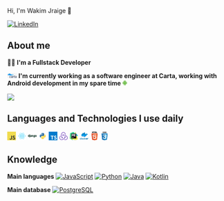 Hi, I'm Wakim Jraige 👋

[![LinkedIn](https://img.shields.io/static/v1?label=LinkedIn&message=%20&color=informational&logo=LinkedIn&style=flat-square&logoColor=white)](https://www.linkedin.com/in/wakimjraige)

## About me

:man_technologist: <strong>I'm a Fullstack Developer</strong>

<img height="12" src="https://raw.githubusercontent.com/wakim/wakim/master/assets/images/carta_logo.png" /> **I'm currently working as a software engineer at Carta, working with Android development in my spare time <img height="12" src="https://raw.githubusercontent.com/github/explore/80688e429a7d4ef2fca1e82350fe8e3517d3494d/topics/android/android.png">**

<img align='center' src="https://github-readme-stats.vercel.app/api?username=wakim&show_icons=true">

## Languages and Technologies I use daily

<code><img height="20" src="https://raw.githubusercontent.com/github/explore/80688e429a7d4ef2fca1e82350fe8e3517d3494d/topics/javascript/javascript.png"></code>
<code><img height="20" src="https://raw.githubusercontent.com/github/explore/80688e429a7d4ef2fca1e82350fe8e3517d3494d/topics/react/react.png"></code>
<code><img height="20" src="https://raw.githubusercontent.com/github/explore/80688e429a7d4ef2fca1e82350fe8e3517d3494d/topics/django/django.png"></code>
<code><img height="20" src="https://raw.githubusercontent.com/github/explore/80688e429a7d4ef2fca1e82350fe8e3517d3494d/topics/python/python.png"></code>
<code><img height="20" src="https://raw.githubusercontent.com/github/explore/80688e429a7d4ef2fca1e82350fe8e3517d3494d/topics/typescript/typescript.png"></code>
<code><img height="20" src="https://raw.githubusercontent.com/github/explore/80688e429a7d4ef2fca1e82350fe8e3517d3494d/topics/redux/redux.png"></code>
<code><img height="20" src="https://raw.githubusercontent.com/wakim/wakim/master/assets/images/pycharm.png"></code>
<code><img height="20" src="https://raw.githubusercontent.com/github/explore/80688e429a7d4ef2fca1e82350fe8e3517d3494d/topics/docker/docker.png"></code>
<code><img height="20" src="https://raw.githubusercontent.com/github/explore/80688e429a7d4ef2fca1e82350fe8e3517d3494d/topics/html/html.png"></code>
<code><img height="20" src="https://raw.githubusercontent.com/github/explore/80688e429a7d4ef2fca1e82350fe8e3517d3494d/topics/css/css.png"></code>


## Knowledge

**Main languages**
[![JavaScript](https://img.shields.io/badge/-JavaScript-black?style=flat-square&logo=javascript&link=https://github.com/wakim/)](https://github.com/wakim/)
[![Python](https://img.shields.io/badge/-Python-black?style=flat-square&logo=Python&link=https://github.com/wakim/)](https://github.com/wakim/)
[![Java](https://img.shields.io/badge/-Java-afd0ea?style=flat-square&logo=Java&link=https://github.com/wakim/)](https://github.com/wakim/)
[![Kotlin](https://img.shields.io/badge/-Kotlin-afd0ea?style=flat-square&logo=Kotlin&link=https://github.com/wakim/)](https://github.com/wakim/)


**Main database**
[![PostgreSQL](https://img.shields.io/badge/-PostgreSQL-336791?style=flat-square&logo=postgresql&link=https://github.com/wakim/)](https://github.com/wakim/)

<!--
**wakim/wakim** is a ✨ _special_ ✨ repository because its `README.md` (this file) appears on your GitHub profile.

Here are some ideas to get you started:

- 🔭 I’m currently working on ...
- 🌱 I’m currently learning ...
- 👯 I’m looking to collaborate on ...
- 🤔 I’m looking for help with ...
- 💬 Ask me about ...
- 📫 How to reach me: ...
- 😄 Pronouns: ...
- ⚡ Fun fact: ...
-->
